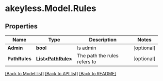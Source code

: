 # akeyless.Model.Rules

## Properties

Name | Type | Description | Notes
------------ | ------------- | ------------- | -------------
**Admin** | **bool** | Is admin | [optional] 
**PathRules** | [**List&lt;PathRule&gt;**](PathRule.md) | The path the rules refers to | [optional] 

[[Back to Model list]](../README.md#documentation-for-models) [[Back to API list]](../README.md#documentation-for-api-endpoints) [[Back to README]](../README.md)

